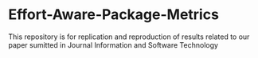 # Effort-Aware-Package-Metrics
This repository is for replication and reproduction of results related to our paper sumitted in Journal Information and Software Technology
